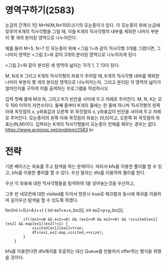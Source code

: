 # 영역구하기(2583)
눈금의 간격이 1인 M×N(M,N≤100)크기의 모눈종이가 있다. 이 모눈종이 위에 눈금에 맞추어 K개의 직사각형을 그릴 때, 이들 K개의 직사각형의 내부를 제외한 나머지 부분이 몇 개의 분리된 영역으로 나누어진다.

예를 들어 M=5, N=7 인 모눈종이 위에 <그림 1>과 같이 직사각형 3개를 그렸다면, 그 나머지 영역은 <그림 2>와 같이 3개의 분리된 영역으로 나누어지게 된다.



<그림 2>와 같이 분리된 세 영역의 넓이는 각각 1, 7, 13이 된다.

M, N과 K 그리고 K개의 직사각형의 좌표가 주어질 때, K개의 직사각형 내부를 제외한 나머지 부분이 몇 개의 분리된 영역으로 나누어지는지, 그리고 분리된 각 영역의 넓이가 얼마인지를 구하여 이를 출력하는 프로그램을 작성하시오.

입력
첫째 줄에 M과 N, 그리고 K가 빈칸을 사이에 두고 차례로 주어진다. M, N, K는 모두 100 이하의 자연수이다. 둘째 줄부터 K개의 줄에는 한 줄에 하나씩 직사각형의 왼쪽 아래 꼭짓점의 x, y좌표값과 오른쪽 위 꼭짓점의 x, y좌표값이 빈칸을 사이에 두고 차례로 주어진다. 모눈종이의 왼쪽 아래 꼭짓점의 좌표는 (0,0)이고, 오른쪽 위 꼭짓점의 좌표는(N,M)이다. 입력되는 K개의 직사각형들이 모눈종이 전체를 채우는 경우는 없다.
https://www.acmicpc.net/problem/2583
br
# 전략

기본 베이스는 좌표를 주고 탐색을 하는 문제이다. 따라서 bfs를 이용한 풀이를 할 수 있고, bfs를 이용한 풀이를 할 수 있다.
우선 필자는 dfs를 이용하여 풀이를 한다.

우선 각 좌표에 대한 직사각형들을 탐색하여 1을 넣어놓는것을 우선하고,

그후 빈 네모칸에 대한 visited를 두어서 방문시 true로 체크함과 동시에 재귀를 이용하여 깊이우선 탐색을 할 수 있도록 하였다.

for(int i=0;i<4;i++) {
			int ex1=x+x_loc[i];
			int ex2=y+y_loc[i];
			
			if((ex1<=N && ex1>=0) && (ex2<=M && ex2>=0) && !visited[ex1][ex2] && map[ex1][ex2]!=1) {
				visited[ex1][ex2]=true;
				dfs(ex1,ex2,map,visited,++size);
			}
		}

bfs를 이용한다면 dfs재귀를 호출하는 대신 Queue를 만들어서 offer하는 형식을 취했을 것이다.
